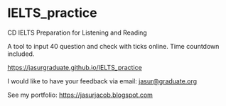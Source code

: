 # IELTS_practice

CD IELTS Preparation for Listening and Reading

A tool to input 40 question and check with ticks online. Time countdown included.

https://jasurgraduate.github.io/IELTS_practice

I would like to have your feedback via email: jasur@graduate.org

See my portfolio: https://jasurjacob.blogspot.com
